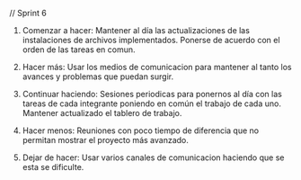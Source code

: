 // Sprint 6

1. Comenzar a hacer:
Mantener al día las actualizaciones de las instalaciones de archivos implementados.
Ponerse de acuerdo con el orden de las tareas en comun.

2. Hacer más:
Usar los medios de comunicacion para mantener al tanto los avances y problemas que puedan surgir.

3. Continuar haciendo:
Sesiones periodicas para ponernos al día con las tareas de cada integrante poniendo en común el
trabajo de cada uno.
Mantener actualizado el tablero de trabajo.

4. Hacer menos:
Reuniones con poco tiempo de diferencia que no permitan mostrar el proyecto más avanzado.

5. Dejar de hacer:
Usar varios canales de comunicacion haciendo que se esta se dificulte.


